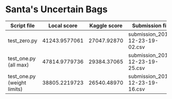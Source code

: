 # Santa's Uncertain Bags


Script file | Local score | Kaggle score | Submission file
--- | --- | ---| ---
test_zero.py | 41243.9577061 | 27047.92870 | submission_2016-12-23-19-02.csv
test_one.py (all max) | 47814.9779736 | 29384.37065 | submission_2016-12-23-19-25.csv
test_one.py (weight limits) | 38805.2219723 | 26540.48970 | submission_2016-12-23-19-16.csv



